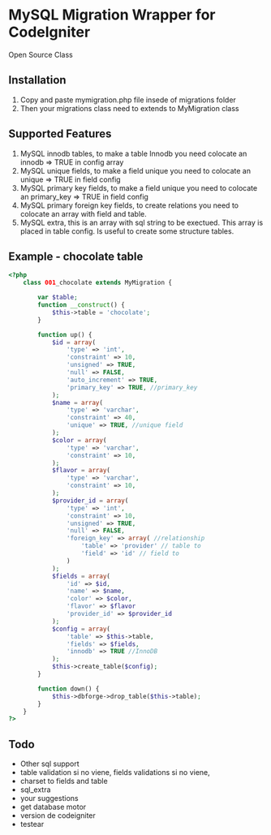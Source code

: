 MySQL Migration Wrapper for CodeIgniter
=========================================
Open Source Class

Installation
------------
1. Copy and paste mymigration.php file insede of migrations folder
2. Then your migrations class need to extends to MyMigration class

Supported Features
------------
1. MySQL innodb tables, to make a table Innodb you need colocate
    an innodb => TRUE in config array
2. MySQL unique fields, to make a field unique you need to colocate
    an unique => TRUE in field config
3. MySQL primary key fields, to make a field unique you need to colocate
    an primary_key => TRUE in field config
4. MySQL primary foreign key fields, to create relations you need to colocate
    an array with field and table.
5. MySQL extra, this is an array with sql string to be exectued.
    This array is placed in table config. Is useful to create some structure tables.

Example - chocolate table
-------------------------
```php
<?php
    class 001_chocolate extends MyMigration {

        var $table;
        function __construct() {
            $this->table = 'chocolate';
        }

        function up() {
            $id = array(
                'type' => 'int',
                'constraint' => 10,
                'unsigned' => TRUE,
                'null' => FALSE,
                'auto_increment' => TRUE,
                'primary_key' => TRUE, //primary_key
            );
            $name = array(
                'type' => 'varchar',
                'constraint' => 40,
                'unique' => TRUE, //unique field
            );
            $color = array(
                'type' => 'varchar',
                'constraint' => 10,
            );
            $flavor = array(
                'type' => 'varchar',
                'constraint' => 10,
            );
            $provider_id = array(
                'type' => 'int',
                'constraint' => 10,
                'unsigned' => TRUE,
                'null' => FALSE,
                'foreign_key' => array( //relationship
                    'table' => 'provider' // table to
                    'field' => 'id' // field to
                )
            );
            $fields = array(
                'id' => $id,
                'name' => $name,
                'color' => $color,
                'flavor' => $flavor
                'provider_id' => $provider_id
            );
            $config = array(
                'table' => $this->table,
                'fields' => $fields,
                'innodb' => TRUE //InnoDB
            );
            $this->create_table($config);
        }

        function down() {
            $this->dbforge->drop_table($this->table);
        }
    }
?>
```
Todo
-------------------------
* Other sql support
* table validation si no viene, fields validations si no viene,
* charset to fields and table
* sql_extra
* your suggestions
* get database motor
* version de codeigniter
* testear
